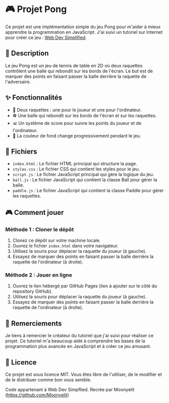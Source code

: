 # 🎮 Projet Pong

Ce projet est une implémentation simple du jeu Pong pour m'aider à mieux apprendre la programmation en JavaScript. J'ai suivi un tutoriel sur Internet pour créer ce jeu : [Web Dev Simplified](https://youtu.be/PeY6lXPrPaA?list=LL).

## 📝 Description

Le jeu Pong est un jeu de tennis de table en 2D où deux raquettes contrôlent une balle qui rebondit sur les bords de l'écran. Le but est de marquer des points en faisant passer la balle derrière la raquette de l'adversaire.

## ✨ Fonctionnalités

- 🏓 Deux raquettes : une pour le joueur et une pour l'ordinateur.
- ⚽ Une balle qui rebondit sur les bords de l'écran et sur les raquettes.
- 📊 Un système de score pour suivre les points du joueur et de l'ordinateur.
- 🌈 La couleur de fond change progressivement pendant le jeu.

## 📂 Fichiers

- `index.html` : Le fichier HTML principal qui structure la page.
- `styles.css` : Le fichier CSS qui contient les styles pour le jeu.
- `script.js` : Le fichier JavaScript principal qui gère la logique du jeu.
- `ball.js` : Le fichier JavaScript qui contient la classe Ball pour gérer la balle.
- `paddle.js` : Le fichier JavaScript qui contient la classe Paddle pour gérer les raquettes.

## 🎮 Comment jouer

### Méthode 1 : Cloner le dépôt

1. Clonez ce dépôt sur votre machine locale.
2. Ouvrez le fichier `index.html` dans votre navigateur.
3. Utilisez la souris pour déplacer la raquette du joueur (à gauche).
4. Essayez de marquer des points en faisant passer la balle derrière la raquette de l'ordinateur (à droite).

### Méthode 2 : Jouer en ligne

1. Ouvrez le lien hébergé par GitHub Pages (lien à ajouter sur le côté du repository GitHub).
2. Utilisez la souris pour déplacer la raquette du joueur (à gauche).
3. Essayez de marquer des points en faisant passer la balle derrière la raquette de l'ordinateur (à droite).

## 🙏 Remerciements

Je tiens à remercier le créateur du tutoriel que j'ai suivi pour réaliser ce projet. Ce tutoriel m'a beaucoup aidé à comprendre les bases de la programmation plus avancée en JavaScript et à créer ce jeu amusant.

## 📜 Licence

Ce projet est sous licence MIT. Vous êtes libre de l'utiliser, de le modifier et de le distribuer comme bon vous semble.

Code appartenant à Web Dev Simpflied. Recrée par Moonyelit (https://github.com/Moonyelit)
